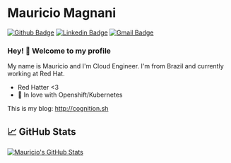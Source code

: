 # Mauricio Magnani

[![Github Badge](https://img.shields.io/badge/-Github-000?style=flat-square&logo=Github&logoColor=white&link=https://github.com/msmagnanijr)](https://github.com/msmagnanijr)
[![Linkedin Badge](https://img.shields.io/badge/-LinkedIn-blue?style=flat-square&logo=Linkedin&logoColor=white&link=https://www.linkedin.com/in/mauriciomagnanijr/)](https://www.linkedin.com/in/https://www.linkedin.com/in/mauriciomagnanijr/)
[![Gmail Badge](https://img.shields.io/badge/-Gmail-c14438?style=flat-square&logo=Gmail&logoColor=white&link=mailto:msmagnanijr@gmail.com)](mailto:msmagnanijr@gmail.com)

### Hey! 👋 Welcome to my profile

My name is Mauricio and I'm Cloud Engineer. I'm from Brazil and currently working at Red Hat.

 - Red Hatter <3
 - 💙 In love with Openshift/Kubernetes

This is my blog: http://cognition.sh

## &#x1f4c8; GitHub Stats

<a href="https://github.com/msmagnanijr/msmagnanijr">
  <img align="center" src="https://github-readme-stats.vercel.app/api?username=msmagnanijr&show_icons=true&line_height=27&count_private=true&title_color=ffffff&text_color=c9cacc&icon_color=2bbc8a&bg_color=1d1f21" alt="Mauricio's GitHub Stats" />
</a>
